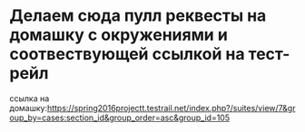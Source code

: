 # Делаем сюда пулл реквесты на домашку с окружениями и соотвествующей ссылкой на тест-рейл

ссылка на домашку:https://spring2016projectt.testrail.net/index.php?/suites/view/7&group_by=cases:section_id&group_order=asc&group_id=105
